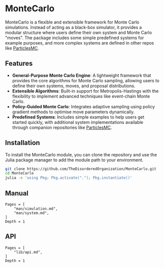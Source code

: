 # MonteCarlo

MonteCarlo is a flexible and extensible framework for Monte Carlo simulations. Instead of acting as a black-box simulator, it provides a modular structure where users define their own system and Monte Carlo "moves". The package includes some simple predefined systems for example purposes, and more complex systems are defined in other repos like [ParticlesMC](https://github.com/TheDisorderedOrganization/ParticlesMC).

## Features

- **General-Purpose Monte Carlo Engine**: A lightweight framework that provides the core algorithms for Monte Carlo sampling, allowing users to define their own systems, moves, and proposal distributions.
- **Extensible Algorithms**: Built-in support for Metropolis-Hastings with the flexibility to implement advanced techniques like event-chain Monte Carlo.
- **Policy-Guided Monte Carlo**: Integrates adaptive sampling using policy gradient methods to optimise move parameters dynamically.
- **Predefined Systems**: Includes simple examples to help users get started quickly, with additional system implementations available through companion repositories like [ParticlesMC](https://github.com/TheDisorderedOrganization/ParticlesMC).

## Installation

To install the MonteCarlo module, you can clone the repository and use the Julia package manager to add the module path to your environment.

```sh
git clone https://github.com/TheDisorderedOrganization/MonteCarlo.git
cd MonteCarlo
julia -e 'using Pkg; Pkg.activate("."); Pkg.instantiate()'
```

## Manual

```@contents
Pages = [
    "man/simulation.md",
    "man/system.md",
]
Depth = 1
```

## API

```@contents
Pages = [
    "lib/api.md",
]
Depth = 1
```

